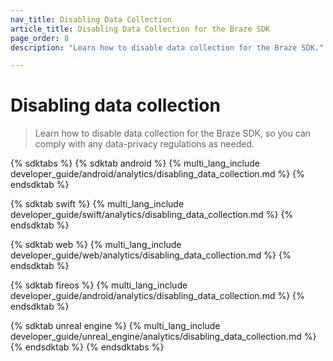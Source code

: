 ```yaml
---
nav_title: Disabling Data Collection
article_title: Disabling Data Collection for the Braze SDK
page_order: 8
description: "Learn how to disable data collection for the Braze SDK."

---
```


# Disabling data collection

> Learn how to disable data collection for the Braze SDK, so you can comply with any data-privacy regulations as needed.

{% sdktabs %}
{% sdktab android %}
{% multi_lang_include developer_guide/android/analytics/disabling_data_collection.md %}
{% endsdktab %}

{% sdktab swift %}
{% multi_lang_include developer_guide/swift/analytics/disabling_data_collection.md %}
{% endsdktab %}

{% sdktab web %}
{% multi_lang_include developer_guide/web/analytics/disabling_data_collection.md %}
{% endsdktab %}

{% sdktab fireos %}
{% multi_lang_include developer_guide/android/analytics/disabling_data_collection.md %}
{% endsdktab %}

{% sdktab unreal engine %}
{% multi_lang_include developer_guide/unreal_engine/analytics/disabling_data_collection.md %}
{% endsdktab %}
{% endsdktabs %}
